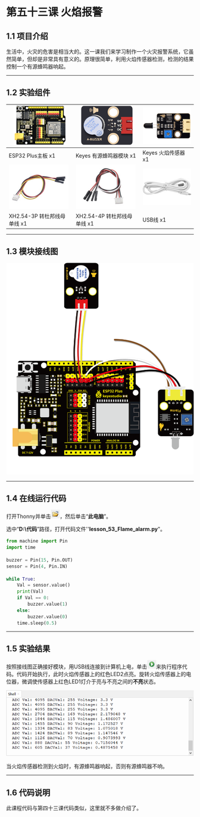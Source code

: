 # 第五十三课 火焰报警

## 1.1 项目介绍

生活中，火灾的危害是相当大的。这一课我们来学习制作一个火灾报警系统，它虽然简单，但却是非常具有意义的。原理很简单，利用火焰传感器检测，检测的结果控制一个有源蜂鸣器响起。

---

## 1.2 实验组件

| ![img](media/KS5016.png)     | ![img](media/KE4010.png)     | ![img](media/KE4020.png) |
| ---------------------------- | ---------------------------- | ------------------------ |
| ESP32 Plus主板 x1            | Keyes 有源蜂鸣器模块 x1      | Keyes 火焰传感器 x1      |
| ![img](media/3pin.jpg)       | ![img](media/4pin.jpg)       | ![img](media/USB.jpg)    |
| XH2.54-3P 转杜邦线母单线  x1 | XH2.54-4P 转杜邦线母单线  x1 | USB线  x1                |

---

## 1.3 模块接线图

![](media/531301.png)

---

## 1.4 在线运行代码

打开Thonny并单击![1303](media/1303.png)，然后单击“**此电脑**”。

选中“**D:\代码**”路径，打开代码文件''**lesson_53_Flame_alarm.py**"。

```python
from machine import Pin
import time

buzzer = Pin(15, Pin.OUT)
sensor = Pin(4, Pin.IN)
 
while True:
    Val = sensor.value()
    print(Val)
    if Val == 0:
        buzzer.value(1)
    else:
        buzzer.value(0)
    time.sleep(0.5)
```

---

## 1.5 实验结果

按照接线图正确接好模块，用USB线连接到计算机上电，单击![1305](media/1305.png)来执行程序代码。代码开始执行，此时火焰传感器上的红色LED2点亮。旋转火焰传感器上的电位器，微调使传感器上红色LED1灯介于亮与不亮之间的**不亮**状态。

![](media/251701.png)

当火焰传感器检测到火焰时，有源蜂鸣器响起，否则有源蜂鸣器不响。

---

## 1.6 代码说明

此课程代码与第四十三课代码类似，这里就不多做介绍了。  
